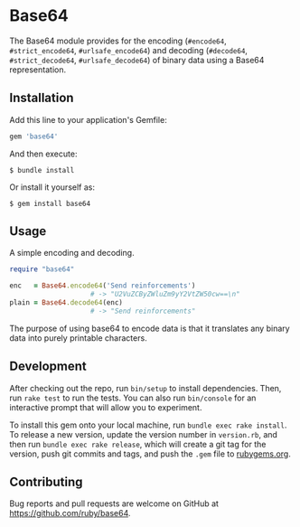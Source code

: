# Base64

The Base64 module provides for the encoding (`#encode64`, `#strict_encode64`,
`#urlsafe_encode64`) and decoding (`#decode64`, `#strict_decode64`,
`#urlsafe_decode64`) of binary data using a Base64 representation.

## Installation

Add this line to your application's Gemfile:

```ruby
gem 'base64'
```

And then execute:

    $ bundle install

Or install it yourself as:

    $ gem install base64

## Usage

A simple encoding and decoding.

```ruby
require "base64"

enc   = Base64.encode64('Send reinforcements')
                    # -> "U2VuZCByZWluZm9yY2VtZW50cw==\n"
plain = Base64.decode64(enc)
                    # -> "Send reinforcements"
```

The purpose of using base64 to encode data is that it translates any
binary data into purely printable characters.

## Development

After checking out the repo, run `bin/setup` to install dependencies. Then, run `rake test` to run the tests. You can also run `bin/console` for an interactive prompt that will allow you to experiment.

To install this gem onto your local machine, run `bundle exec rake install`. To release a new version, update the version number in `version.rb`, and then run `bundle exec rake release`, which will create a git tag for the version, push git commits and tags, and push the `.gem` file to [rubygems.org](https://rubygems.org).

## Contributing

Bug reports and pull requests are welcome on GitHub at https://github.com/ruby/base64.
